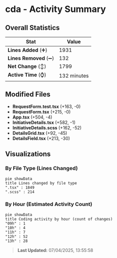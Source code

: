 # cda - Activity Summary 

## Overall Statistics

| Stat                   | Value                                                             |
| ---------------------- | ----------------------------------------------------------------- |
| **Lines Added** (➕)   | 1931                                          |
| **Lines Removed** (➖) | 132                                        |
| **Net Change** (↕)    | 1799                |
| **Active Time** (⌚)   | 132 minutes |


## Modified Files
- **RequestForm.test.tsx** (+163, -0)
- **RequestForm.tsx** (+215, -0)
- **App.tsx** (+504, -4)
- **InitiativeDetails.tsx** (+582, -1)
- **InitiativeDetails.scss** (+162, -52)
- **DetailsGrid.tsx** (+92, -45)
- **DetailsField.tsx** (+213, -30)

## Visualizations

### By File Type (Lines Changed)

```mermaid
pie showData
title Lines changed by file type
".tsx" : 1849
".scss" : 214
```

### By Hour (Estimated Activity Count)

```mermaid
pie showData
title Coding activity by hour (count of changes)
"09h" : 1
"10h" : 4
"11h" : 7
"12h" : 52
"13h" : 28
```


> **Last Updated:** 07/04/2025, 13:55:58